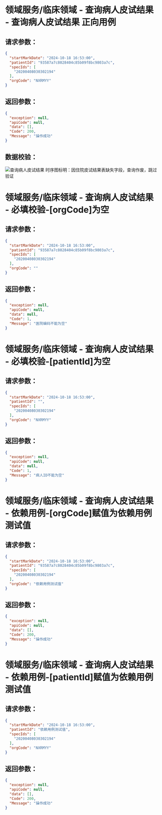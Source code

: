
# 领域服务/临床领域 - 查询病人皮试结果 - 查询病人皮试结果 正向用例
## 请求参数：
``` json
{
  "startMarkDate": "2024-10-18 16:53:00",
  "patientId": "93587a7c8028404c85b09f8bc9803a7c",
  "specIds": [
    "20200408030302194"
  ],
  "orgCode": "NXRMYY"
}
```
## 返回参数：
``` json
{
  "exception": null,
  "apiCode": null,
  "data": [],
  "Code": 200,
  "Message": "操作成功"
}
```
## 数据校验：
![查询病人皮试结果](../sql数据对比截图/查询病人皮试结果.png)
时序图标明：因住院皮试结果表缺失字段，查询作废，跳过验证
# 领域服务/临床领域 - 查询病人皮试结果 - 必填校验-[orgCode]为空
## 请求参数：
``` json
{
  "startMarkDate": "2024-10-18 16:53:00",
  "patientId": "93587a7c8028404c85b09f8bc9803a7c",
  "specIds": [
    "20200408030302194"
  ],
  "orgCode": ""
}
```
## 返回参数：
``` json
{
  "exception": null,
  "apiCode": null,
  "data": null,
  "Code": 1,
  "Message": "医院编码不能为空"
}
```
# 领域服务/临床领域 - 查询病人皮试结果 - 必填校验-[patientId]为空
## 请求参数：
``` json
{
  "startMarkDate": "2024-10-18 16:53:00",
  "patientId": "",
  "specIds": [
    "20200408030302194"
  ],
  "orgCode": "NXRMYY"
}
```
## 返回参数：
``` json
{
  "exception": null,
  "apiCode": null,
  "data": null,
  "Code": 1,
  "Message": "病人ID不能为空"
}
```
# 领域服务/临床领域 - 查询病人皮试结果 - 依赖用例-[orgCode]赋值为依赖用例测试值
## 请求参数：
``` json
{
  "startMarkDate": "2024-10-18 16:53:00",
  "patientId": "93587a7c8028404c85b09f8bc9803a7c",
  "specIds": [
    "20200408030302194"
  ],
  "orgCode": "依赖用例测试值"
}
```
## 返回参数：
``` json
{
  "exception": null,
  "apiCode": null,
  "data": [],
  "Code": 200,
  "Message": "操作成功"
}
```
# 领域服务/临床领域 - 查询病人皮试结果 - 依赖用例-[patientId]赋值为依赖用例测试值
## 请求参数：
``` json
{
  "startMarkDate": "2024-10-18 16:53:00",
  "patientId": "依赖用例测试值",
  "specIds": [
    "20200408030302194"
  ],
  "orgCode": "NXRMYY"
}
```
## 返回参数：
``` json
{
  "exception": null,
  "apiCode": null,
  "data": [],
  "Code": 200,
  "Message": "操作成功"
}
```